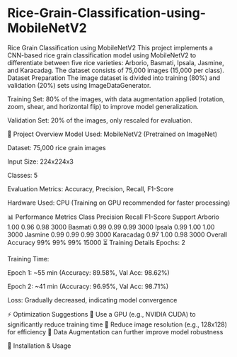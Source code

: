 # Rice-Grain-Classification-using-MobileNetV2

Rice Grain Classification using MobileNetV2
This project implements a CNN-based rice grain classification model using MobileNetV2 to differentiate between five rice varieties: Arborio, Basmati, Ipsala, Jasmine, and Karacadag. The dataset consists of 75,000 images (15,000 per class).
Dataset Preparation
The image dataset is divided into training (80%) and validation (20%) sets using ImageDataGenerator.

Training Set: 80% of the images, with data augmentation applied (rotation, zoom, shear, and horizontal flip) to improve model generalization.

Validation Set: 20% of the images, only rescaled for evaluation.

🚀 Project Overview
Model Used: MobileNetV2 (Pretrained on ImageNet)

Dataset: 75,000 rice grain images

Input Size: 224x224x3

Classes: 5

Evaluation Metrics: Accuracy, Precision, Recall, F1-Score

Hardware Used: CPU (Training on GPU recommended for faster processing)

📊 Performance Metrics
Class	Precision	Recall	F1-Score	Support
Arborio	1.00	0.96	0.98	3000
Basmati	0.99	0.99	0.99	3000
Ipsala	0.99	1.00	1.00	3000
Jasmine	0.99	0.99	0.99	3000
Karacadag	0.97	1.00	0.98	3000
Overall Accuracy	99%	99%	99%	15000
⏳ Training Details
Epochs: 2

Training Time:

Epoch 1: ~55 min (Accuracy: 89.58%, Val Acc: 98.62%)

Epoch 2: ~41 min (Accuracy: 96.95%, Val Acc: 98.71%)

Loss: Gradually decreased, indicating model convergence

⚡ Optimization Suggestions
🔹 Use a GPU (e.g., NVIDIA CUDA) to significantly reduce training time
🔹 Reduce image resolution (e.g., 128x128) for efficiency
🔹 Data Augmentation can further improve model robustness

🔧 Installation & Usage
